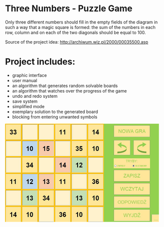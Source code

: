 # Three Numbers - Puzzle Game

Only three different numbers should fill in the empty fields of the diagram in such a way that a magic square is formed: the sum of the numbers in each row, column and on each of the two diagonals should be equal to 100. 

Source of the project idea: http://archiwum.wiz.pl/2000/00035500.asp 

# Project includes:
- graphic interface
- user manual
- an algorithm that generates random solvable boards
- an algorithm that watches over the progress of the game
- undo and redo system
- save system
- simplified mode
- exemplary solution to the generated board
- blocking from entering unwanted symbols

![Mane Interface](3liczby.jfif)